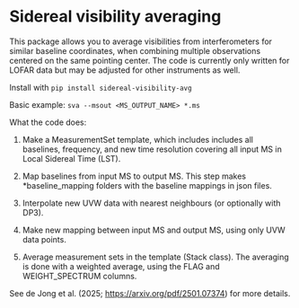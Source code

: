 # Sidereal visibility averaging

This package allows you to average visibilities from interferometers for similar baseline coordinates, when combining multiple observations centered on the same pointing center. 
The code is currently only written for LOFAR data but may be adjusted for other instruments as well.

Install with ```pip install sidereal-visibility-avg```

Basic example: 
```sva --msout <MS_OUTPUT_NAME> *.ms```

What the code does:
1) Make a MeasurementSet template, which includes includes all baselines, frequency, and new time resolution covering all input MS in Local Sidereal Time (LST).

2) Map baselines from input MS to output MS.
    This step makes *baseline_mapping folders with the baseline mappings in json files.

3) Interpolate new UVW data with nearest neighbours (or optionally with DP3).

4) Make new mapping between input MS and output MS, using only UVW data points.

5) Average measurement sets in the template (Stack class).
The averaging is done with a weighted average, using the FLAG and WEIGHT_SPECTRUM columns.


See de Jong et al. (2025; https://arxiv.org/pdf/2501.07374) for more details.
